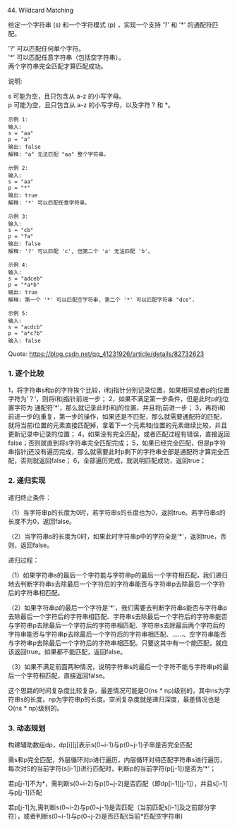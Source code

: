 44. Wildcard Matching

给定一个字符串 (s) 和一个字符模式 (p) ，实现一个支持 '?' 和 '*' 的通配符匹配。  

'?' 可以匹配任何单个字符。  
'*' 可以匹配任意字符串（包括空字符串）。  
两个字符串完全匹配才算匹配成功。  
  
说明:  

s 可能为空，且只包含从 a-z 的小写字母。  
p 可能为空，且只包含从 a-z 的小写字母，以及字符 ? 和 *。

    示例 1:  
    输入:  
    s = "aa"  
    p = "a"  
    输出: false  
    解释: "a" 无法匹配 "aa" 整个字符串。  

    示例 2:  
    输入:  
    s = "aa"  
    p = "*"
    输出: true
    解释: '*' 可以匹配任意字符串。

    示例 3:
    输入:
    s = "cb"
    p = "?a"
    输出: false
    解释: '?' 可以匹配 'c', 但第二个 'a' 无法匹配 'b'。

    示例 4:
    输入:
    s = "adceb"
    p = "*a*b"
    输出: true
    解释: 第一个 '*' 可以匹配空字符串, 第二个 '*' 可以匹配字符串 "dce".

    示例 5:
    输入:
    s = "acdcb"
    p = "a*c?b"
    输入: false

Quote:
https://blog.csdn.net/qq_41231926/article/details/82732623

### 1. 逐个比较

1，将字符串s和p的字符挨个比较，i和j指针分别记录位置，如果相同或者p的j位置字符为’？’，则将i和j指针前进一步；
2，如果不满足第一步条件，但是此时p的j位置字符为 通配符’*’，那么就记录此时i和j的位置，并且将j前进一步；
3，再将i和前进一步的j重复，第一步的操作，如果还是不匹配，那么就需要通配符的匹配，就将当前i位置的元素直接匹配掉，拿着下一个元素和j位置的元素继续比较，并且更新记录中记录的位置；
4，如果没有完全匹配，或者匹配过程有错误，直接返回false；否则就直到将s字符串完全匹配完成；
5，如果已经完全匹配，但是p字符串指针j还没有遍历完成，那么就需要此时p剩下的字符串全部是通配符才算完全匹配，否则就返回false；
6，全部遍历完成，就说明匹配成功，返回true；

### 2. 递归实现

递归终止条件：

（1）当字符串p的长度为0时，若字符串s的长度也为0，返回true。若字符串s的长度不为0，返回false。

（2）当字符串s的长度为0时，如果此时字符串p中的字符全是'*'，返回true，否则，返回false。

递归过程：

（1）如果字符串s的最后一个字符能与字符串p的最后一个字符相匹配，我们递归地去判断字符串s去除最后一个字符后的字符串能否与字符串p去除最后一个字符后的字符串相匹配。

（2）如果字符串p的最后一个字符是'*'，我们需要去判断字符串s能否与字符串p去除最后一个字符后的字符串相匹配、字符串s去除最后一个字符后的字符串能否与字符串p去除最后一个字符后的字符串相匹配、字符串s去除最后两个字符后的字符串能否与字符串p去除最后一个字符后的字符串相匹配、……、空字符串能否与字符串p去除最后一个字符后的字符串相匹配。只要这其中有一个能匹配，就应该返回true。如果都不能匹配，返回false。

（3）如果不满足前面两种情况，说明字符串s的最后一个字符不能与字符串p的最后一个字符相匹配，直接返回false。

这个思路的时间复杂度比较复杂，最差情况可能是O(ns * np)级别的，其中ns为字符串s的长度，np为字符串p的长度。空间复杂度就是递归深度，最差情况也是O(ns * np)级别的。

### 3. 动态规划

构建辅助数组dp，dp[i][j]表示s(0~i-1)与p(0~j-1)子串是否完全匹配

需s和p完全匹配，外层循环对p进行遍历，内层循环对待匹配字符串s进行遍历，每次对S的当前字符(s[i-1])进行匹配时，判断p的当前字符(p[j-1])是否为'*'；

若p[j-1]不为*，需判断s(0~i-2)与p(0~j-2)是否匹配（即dp[i-1][j-1]），并且s[i-1]与p[j-1]匹配

若p[j-1]为,需判断s(0~i-2)与p(0~j-1)是否匹配（当前匹配s[i-1]及之前部分字符），或者判断s(0~i-1)与p(0~j-2)是否匹配(当前*匹配空字符串)
